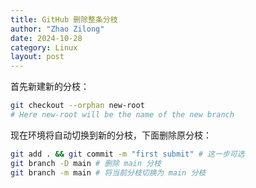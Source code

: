 ```yaml
---
title: GitHub 删除整条分枝
author: "Zhao Zilong"
date: 2024-10-28
category: Linux
layout: post
---
```


首先新建新的分枝：

```bash
git checkout --orphan new-root
# Here new-root will be the name of the new branch
```

现在环境将自动切换到新的分枝，下面删除原分枝：

```bash
git add . && git commit -m "first submit" # 这一步可选
git branch -D main # 删除 main 分枝 
git branch -m main # 将当前分枝切换为 main 分枝 
```
